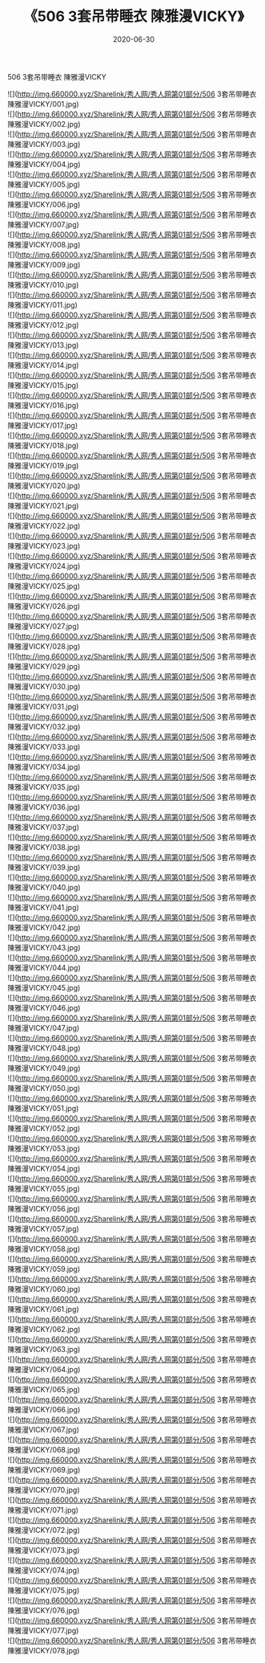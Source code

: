 ﻿---
layout: post
title:  《506 3套吊带睡衣 陳雅漫VICKY》
date:   2020-06-30
img: http://img.660000.xyz/Sharelink/秀人网/秀人网第01部分/506 3套吊带睡衣 陳雅漫VICKY/000.jpg
categories: [美女, 清纯, 唯美]
---

506 3套吊带睡衣 陳雅漫VICKY

  ![](http://img.660000.xyz/Sharelink/秀人网/秀人网第01部分/506 3套吊带睡衣 陳雅漫VICKY/001.jpg) <br> ![](http://img.660000.xyz/Sharelink/秀人网/秀人网第01部分/506 3套吊带睡衣 陳雅漫VICKY/002.jpg) <br> ![](http://img.660000.xyz/Sharelink/秀人网/秀人网第01部分/506 3套吊带睡衣 陳雅漫VICKY/003.jpg) <br> ![](http://img.660000.xyz/Sharelink/秀人网/秀人网第01部分/506 3套吊带睡衣 陳雅漫VICKY/004.jpg) <br> ![](http://img.660000.xyz/Sharelink/秀人网/秀人网第01部分/506 3套吊带睡衣 陳雅漫VICKY/005.jpg) <br> ![](http://img.660000.xyz/Sharelink/秀人网/秀人网第01部分/506 3套吊带睡衣 陳雅漫VICKY/006.jpg) <br> ![](http://img.660000.xyz/Sharelink/秀人网/秀人网第01部分/506 3套吊带睡衣 陳雅漫VICKY/007.jpg) <br> ![](http://img.660000.xyz/Sharelink/秀人网/秀人网第01部分/506 3套吊带睡衣 陳雅漫VICKY/008.jpg) <br> ![](http://img.660000.xyz/Sharelink/秀人网/秀人网第01部分/506 3套吊带睡衣 陳雅漫VICKY/009.jpg) <br> ![](http://img.660000.xyz/Sharelink/秀人网/秀人网第01部分/506 3套吊带睡衣 陳雅漫VICKY/010.jpg) <br> ![](http://img.660000.xyz/Sharelink/秀人网/秀人网第01部分/506 3套吊带睡衣 陳雅漫VICKY/011.jpg) <br> ![](http://img.660000.xyz/Sharelink/秀人网/秀人网第01部分/506 3套吊带睡衣 陳雅漫VICKY/012.jpg) <br> ![](http://img.660000.xyz/Sharelink/秀人网/秀人网第01部分/506 3套吊带睡衣 陳雅漫VICKY/013.jpg) <br> ![](http://img.660000.xyz/Sharelink/秀人网/秀人网第01部分/506 3套吊带睡衣 陳雅漫VICKY/014.jpg) <br> ![](http://img.660000.xyz/Sharelink/秀人网/秀人网第01部分/506 3套吊带睡衣 陳雅漫VICKY/015.jpg) <br> ![](http://img.660000.xyz/Sharelink/秀人网/秀人网第01部分/506 3套吊带睡衣 陳雅漫VICKY/016.jpg) <br> ![](http://img.660000.xyz/Sharelink/秀人网/秀人网第01部分/506 3套吊带睡衣 陳雅漫VICKY/017.jpg) <br> ![](http://img.660000.xyz/Sharelink/秀人网/秀人网第01部分/506 3套吊带睡衣 陳雅漫VICKY/018.jpg) <br> ![](http://img.660000.xyz/Sharelink/秀人网/秀人网第01部分/506 3套吊带睡衣 陳雅漫VICKY/019.jpg) <br> ![](http://img.660000.xyz/Sharelink/秀人网/秀人网第01部分/506 3套吊带睡衣 陳雅漫VICKY/020.jpg) <br> ![](http://img.660000.xyz/Sharelink/秀人网/秀人网第01部分/506 3套吊带睡衣 陳雅漫VICKY/021.jpg) <br> ![](http://img.660000.xyz/Sharelink/秀人网/秀人网第01部分/506 3套吊带睡衣 陳雅漫VICKY/022.jpg) <br> ![](http://img.660000.xyz/Sharelink/秀人网/秀人网第01部分/506 3套吊带睡衣 陳雅漫VICKY/023.jpg) <br> ![](http://img.660000.xyz/Sharelink/秀人网/秀人网第01部分/506 3套吊带睡衣 陳雅漫VICKY/024.jpg) <br> ![](http://img.660000.xyz/Sharelink/秀人网/秀人网第01部分/506 3套吊带睡衣 陳雅漫VICKY/025.jpg) <br> ![](http://img.660000.xyz/Sharelink/秀人网/秀人网第01部分/506 3套吊带睡衣 陳雅漫VICKY/026.jpg) <br> ![](http://img.660000.xyz/Sharelink/秀人网/秀人网第01部分/506 3套吊带睡衣 陳雅漫VICKY/027.jpg) <br> ![](http://img.660000.xyz/Sharelink/秀人网/秀人网第01部分/506 3套吊带睡衣 陳雅漫VICKY/028.jpg) <br> ![](http://img.660000.xyz/Sharelink/秀人网/秀人网第01部分/506 3套吊带睡衣 陳雅漫VICKY/029.jpg) <br> ![](http://img.660000.xyz/Sharelink/秀人网/秀人网第01部分/506 3套吊带睡衣 陳雅漫VICKY/030.jpg) <br> ![](http://img.660000.xyz/Sharelink/秀人网/秀人网第01部分/506 3套吊带睡衣 陳雅漫VICKY/031.jpg) <br> ![](http://img.660000.xyz/Sharelink/秀人网/秀人网第01部分/506 3套吊带睡衣 陳雅漫VICKY/032.jpg) <br> ![](http://img.660000.xyz/Sharelink/秀人网/秀人网第01部分/506 3套吊带睡衣 陳雅漫VICKY/033.jpg) <br> ![](http://img.660000.xyz/Sharelink/秀人网/秀人网第01部分/506 3套吊带睡衣 陳雅漫VICKY/034.jpg) <br> ![](http://img.660000.xyz/Sharelink/秀人网/秀人网第01部分/506 3套吊带睡衣 陳雅漫VICKY/035.jpg) <br> ![](http://img.660000.xyz/Sharelink/秀人网/秀人网第01部分/506 3套吊带睡衣 陳雅漫VICKY/036.jpg) <br> ![](http://img.660000.xyz/Sharelink/秀人网/秀人网第01部分/506 3套吊带睡衣 陳雅漫VICKY/037.jpg) <br> ![](http://img.660000.xyz/Sharelink/秀人网/秀人网第01部分/506 3套吊带睡衣 陳雅漫VICKY/038.jpg) <br> ![](http://img.660000.xyz/Sharelink/秀人网/秀人网第01部分/506 3套吊带睡衣 陳雅漫VICKY/039.jpg) <br> ![](http://img.660000.xyz/Sharelink/秀人网/秀人网第01部分/506 3套吊带睡衣 陳雅漫VICKY/040.jpg) <br> ![](http://img.660000.xyz/Sharelink/秀人网/秀人网第01部分/506 3套吊带睡衣 陳雅漫VICKY/041.jpg) <br> ![](http://img.660000.xyz/Sharelink/秀人网/秀人网第01部分/506 3套吊带睡衣 陳雅漫VICKY/042.jpg) <br> ![](http://img.660000.xyz/Sharelink/秀人网/秀人网第01部分/506 3套吊带睡衣 陳雅漫VICKY/043.jpg) <br> ![](http://img.660000.xyz/Sharelink/秀人网/秀人网第01部分/506 3套吊带睡衣 陳雅漫VICKY/044.jpg) <br> ![](http://img.660000.xyz/Sharelink/秀人网/秀人网第01部分/506 3套吊带睡衣 陳雅漫VICKY/045.jpg) <br> ![](http://img.660000.xyz/Sharelink/秀人网/秀人网第01部分/506 3套吊带睡衣 陳雅漫VICKY/046.jpg) <br> ![](http://img.660000.xyz/Sharelink/秀人网/秀人网第01部分/506 3套吊带睡衣 陳雅漫VICKY/047.jpg) <br> ![](http://img.660000.xyz/Sharelink/秀人网/秀人网第01部分/506 3套吊带睡衣 陳雅漫VICKY/048.jpg) <br> ![](http://img.660000.xyz/Sharelink/秀人网/秀人网第01部分/506 3套吊带睡衣 陳雅漫VICKY/049.jpg) <br> ![](http://img.660000.xyz/Sharelink/秀人网/秀人网第01部分/506 3套吊带睡衣 陳雅漫VICKY/050.jpg) <br> ![](http://img.660000.xyz/Sharelink/秀人网/秀人网第01部分/506 3套吊带睡衣 陳雅漫VICKY/051.jpg) <br> ![](http://img.660000.xyz/Sharelink/秀人网/秀人网第01部分/506 3套吊带睡衣 陳雅漫VICKY/052.jpg) <br> ![](http://img.660000.xyz/Sharelink/秀人网/秀人网第01部分/506 3套吊带睡衣 陳雅漫VICKY/053.jpg) <br> ![](http://img.660000.xyz/Sharelink/秀人网/秀人网第01部分/506 3套吊带睡衣 陳雅漫VICKY/054.jpg) <br> ![](http://img.660000.xyz/Sharelink/秀人网/秀人网第01部分/506 3套吊带睡衣 陳雅漫VICKY/055.jpg) <br> ![](http://img.660000.xyz/Sharelink/秀人网/秀人网第01部分/506 3套吊带睡衣 陳雅漫VICKY/056.jpg) <br> ![](http://img.660000.xyz/Sharelink/秀人网/秀人网第01部分/506 3套吊带睡衣 陳雅漫VICKY/057.jpg) <br> ![](http://img.660000.xyz/Sharelink/秀人网/秀人网第01部分/506 3套吊带睡衣 陳雅漫VICKY/058.jpg) <br> ![](http://img.660000.xyz/Sharelink/秀人网/秀人网第01部分/506 3套吊带睡衣 陳雅漫VICKY/059.jpg) <br> ![](http://img.660000.xyz/Sharelink/秀人网/秀人网第01部分/506 3套吊带睡衣 陳雅漫VICKY/060.jpg) <br> ![](http://img.660000.xyz/Sharelink/秀人网/秀人网第01部分/506 3套吊带睡衣 陳雅漫VICKY/061.jpg) <br> ![](http://img.660000.xyz/Sharelink/秀人网/秀人网第01部分/506 3套吊带睡衣 陳雅漫VICKY/062.jpg) <br> ![](http://img.660000.xyz/Sharelink/秀人网/秀人网第01部分/506 3套吊带睡衣 陳雅漫VICKY/063.jpg) <br> ![](http://img.660000.xyz/Sharelink/秀人网/秀人网第01部分/506 3套吊带睡衣 陳雅漫VICKY/064.jpg) <br> ![](http://img.660000.xyz/Sharelink/秀人网/秀人网第01部分/506 3套吊带睡衣 陳雅漫VICKY/065.jpg) <br> ![](http://img.660000.xyz/Sharelink/秀人网/秀人网第01部分/506 3套吊带睡衣 陳雅漫VICKY/066.jpg) <br> ![](http://img.660000.xyz/Sharelink/秀人网/秀人网第01部分/506 3套吊带睡衣 陳雅漫VICKY/067.jpg) <br> ![](http://img.660000.xyz/Sharelink/秀人网/秀人网第01部分/506 3套吊带睡衣 陳雅漫VICKY/068.jpg) <br> ![](http://img.660000.xyz/Sharelink/秀人网/秀人网第01部分/506 3套吊带睡衣 陳雅漫VICKY/069.jpg) <br> ![](http://img.660000.xyz/Sharelink/秀人网/秀人网第01部分/506 3套吊带睡衣 陳雅漫VICKY/070.jpg) <br> ![](http://img.660000.xyz/Sharelink/秀人网/秀人网第01部分/506 3套吊带睡衣 陳雅漫VICKY/071.jpg) <br> ![](http://img.660000.xyz/Sharelink/秀人网/秀人网第01部分/506 3套吊带睡衣 陳雅漫VICKY/072.jpg) <br> ![](http://img.660000.xyz/Sharelink/秀人网/秀人网第01部分/506 3套吊带睡衣 陳雅漫VICKY/073.jpg) <br> ![](http://img.660000.xyz/Sharelink/秀人网/秀人网第01部分/506 3套吊带睡衣 陳雅漫VICKY/074.jpg) <br> ![](http://img.660000.xyz/Sharelink/秀人网/秀人网第01部分/506 3套吊带睡衣 陳雅漫VICKY/075.jpg) <br> ![](http://img.660000.xyz/Sharelink/秀人网/秀人网第01部分/506 3套吊带睡衣 陳雅漫VICKY/076.jpg) <br> ![](http://img.660000.xyz/Sharelink/秀人网/秀人网第01部分/506 3套吊带睡衣 陳雅漫VICKY/077.jpg) <br> ![](http://img.660000.xyz/Sharelink/秀人网/秀人网第01部分/506 3套吊带睡衣 陳雅漫VICKY/078.jpg) <br>